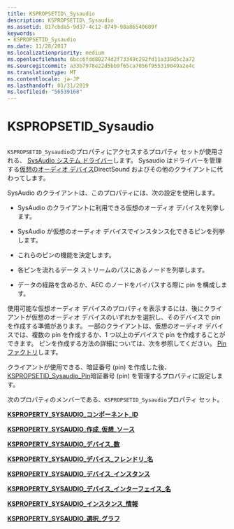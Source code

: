 ```yaml
---
title: KSPROPSETID\_Sysaudio
description: KSPROPSETID\_Sysaudio
ms.assetid: 817cbda5-9d37-4c12-8749-98a86540609f
keywords:
- KSPROPSETID_Sysaudio
ms.date: 11/28/2017
ms.localizationpriority: medium
ms.openlocfilehash: 6bcc6fdd80274d2f73349c292fd11a339d5c2a72
ms.sourcegitcommit: a33b7978e22d5bb9f65ca7056f955319049a2e4c
ms.translationtype: MT
ms.contentlocale: ja-JP
ms.lasthandoff: 01/31/2019
ms.locfileid: "56539168"
---
```

# <a name="kspropsetidsysaudio"></a>KSPROPSETID\_Sysaudio


## <span id="ddk_kspropsetid_sysaudio_ks"></span><span id="DDK_KSPROPSETID_SYSAUDIO_KS"></span>


`KSPROPSETID_Sysaudio`のプロパティにアクセスするプロパティ セットが使用される、 [SysAudio システム ドライバー](https://msdn.microsoft.com/library/windows/hardware/ff537039#sysaudio-system-driver)します。 Sysaudio はドライバーを管理する[仮想のオーディオ デバイス](https://msdn.microsoft.com/library/windows/hardware/ff538734)DirectSound およびその他のクライアントに代わってします。

SysAudio のクライアントは、このプロパティには、次の設定を使用します。

-   SysAudio のクライアントに利用できる仮想のオーディオ デバイスを列挙します。

-   SysAudio が仮想のオーディオ デバイスでインスタンス化できるピンを列挙します。

-   これらのピンの機能を決定します。

-   各ピンを流れるデータ ストリームのパスにあるノードを列挙します。

-   データの経路を含めるか、AEC のノードをバイパスする際に pin を構成します。

使用可能な仮想オーディオ デバイスのプロパティを表示するには、後にクライアントが仮想のオーディオ デバイスのいずれかを選択し、そのデバイスで pin を作成する準備があります。 一部のクライアントは、仮想のオーディオ デバイスでは、複数の pin を作成するか、1 つ以上のデバイスで pin を作成することができます。 ピンを作成する方法の詳細については、次を参照してください。 [Pin ファクトリ](https://msdn.microsoft.com/library/windows/hardware/ff537747)します。

クライアントが使用できる、暗証番号 (pin) を作成した後、 [KSPROPSETID\_Sysaudio\_Pin](kspropsetid-sysaudio-pin.md)暗証番号 (pin) を管理するプロパティに設定します。

次のプロパティのメンバーである、`KSPROPSETID_Sysaudio`プロパティ セット。

[**KSPROPERTY\_SYSAUDIO\_コンポーネント\_ID**](ksproperty-sysaudio-component-id.md)

[**KSPROPERTY\_SYSAUDIO\_作成\_仮想\_ソース**](ksproperty-sysaudio-create-virtual-source.md)

[**KSPROPERTY\_SYSAUDIO\_デバイス\_数**](ksproperty-sysaudio-device-count.md)

[**KSPROPERTY\_SYSAUDIO\_デバイス\_フレンドリ\_名**](ksproperty-sysaudio-device-friendly-name.md)

[**KSPROPERTY\_SYSAUDIO\_デバイス\_インスタンス**](ksproperty-sysaudio-device-instance.md)

[**KSPROPERTY\_SYSAUDIO\_デバイス\_インターフェイス\_名**](ksproperty-sysaudio-device-interface-name.md)

[**KSPROPERTY\_SYSAUDIO\_インスタンス\_情報**](ksproperty-sysaudio-instance-info.md)

[**KSPROPERTY\_SYSAUDIO\_選択\_グラフ**](ksproperty-sysaudio-select-graph.md)

 

 





